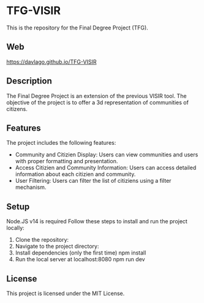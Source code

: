 # TFG-VISIR

This is the repository for the Final Degree Project (TFG).

## Web

https://davlago.github.io/TFG-VISIR

## Description

The Final Degree Project is an extension of the previous VISIR tool. The objective of the project is to offer a 3d representation of communities of citizens.

## Features

The project includes the following features:

- Community and Citizien Display: Users can view communities and users with proper formatting and presentation.
- Access Citizien and Community Information: Users can access detailed information about each citizien and community.
- User Filtering: Users can filter the list of citiziens using a filter mechanism.


## Setup
Node.JS v14 is required
Follow these steps to install and run the project locally:

1. Clone the repository:
2. Navigate to the project directory:
3. Install dependencies (only the first time)
npm install
4. Run the local server at localhost:8080
npm run dev

## License
This project is licensed under the MIT License. 

